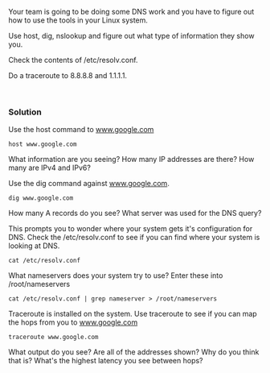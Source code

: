Your team is going to be doing some DNS work and you have to figure out how to use the tools in your Linux system.

Use host, dig, nslookup and figure out what type of information they show you.

Check the contents of /etc/resolv.conf.

Do a traceroute to 8.8.8.8 and 1.1.1.1.

<br>

### Solution


Use the host command to www.google.com

```plain
host www.google.com
```

What information are you seeing? How many IP addresses are there? How many are IPv4 and IPv6?

Use the dig command against www.google.com. 

```plain
dig www.google.com
```

How many A records do you see? What server was used for the DNS query?

This prompts you to wonder where your system gets it's configuration for DNS. Check the /etc/resolv.conf to see if you can find where your system is looking at DNS.

```plain
cat /etc/resolv.conf
```

What nameservers does your system try to use? Enter these into /root/nameservers

```plain
cat /etc/resolv.conf | grep nameserver > /root/nameservers
```

Traceroute is installed on the system. Use traceroute to see if you can map the hops from you to www.google.com

```plain
traceroute www.google.com
```

What output do you see? Are all of the addresses shown? Why do you think that is? What's the highest latency you see between hops?


